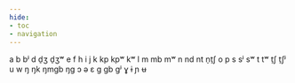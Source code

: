 ```yaml
---
hide:
- toc
- navigation
---
```

a
b
bʲ
d
d̠ʒ
d̠ʒʷ
e
f
h
i
j
k
kp
kpʷ
kʷ
l
m
mb
mʷ
n
nd
nt
n̠t̠ʃ
o
p
s
sʲ
sʷ
t
tʷ
t̠ʃ
t̠ʃʲ
u
w
ŋ
ŋk
ŋmɡb
ŋɡ
ɔ
ə
ɛ
ɡ
ɡb
ɡʲ
ɣ
ɨ
ɲ
ʉ
